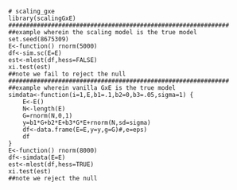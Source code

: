     # scaling_gxe
    library(scalingGxE)
    ##############################################################
    ##example wherein the scaling model is the true model
    set.seed(8675309)
    E<-function() rnorm(5000)
    df<-sim.sc(E=E)
    est<-mlest(df,hess=FALSE)
    xi.test(est)
    ##note we fail to reject the null
    ##############################################################
    ##example wherein vanilla GxE is the true model
    simdata<-function(i=1,E,b1=.1,b2=0,b3=.05,sigma=1) {
        E<-E()
        N<-length(E)
        G=rnorm(N,0,1)
        y=b1*G+b2*E+b3*G*E+rnorm(N,sd=sigma)
        df<-data.frame(E=E,y=y,g=G)#,e=eps)
        df
    }
    E<-function() rnorm(8000)
    df<-simdata(E=E)
    est<-mlest(df,hess=TRUE)
    xi.test(est)
    ##note we reject the null
